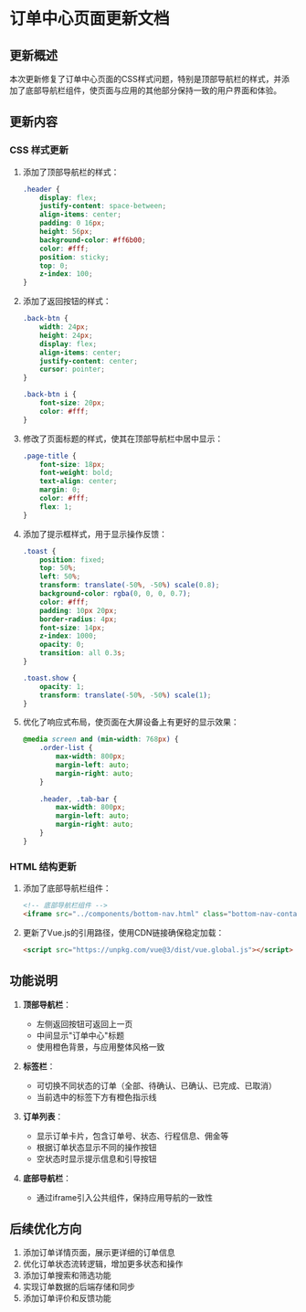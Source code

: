# 订单中心页面更新文档

## 更新概述

本次更新修复了订单中心页面的CSS样式问题，特别是顶部导航栏的样式，并添加了底部导航栏组件，使页面与应用的其他部分保持一致的用户界面和体验。

## 更新内容

### CSS 样式更新

1. 添加了顶部导航栏的样式：
   ```css
   .header {
       display: flex;
       justify-content: space-between;
       align-items: center;
       padding: 0 16px;
       height: 56px;
       background-color: #ff6b00;
       color: #fff;
       position: sticky;
       top: 0;
       z-index: 100;
   }
   ```

2. 添加了返回按钮的样式：
   ```css
   .back-btn {
       width: 24px;
       height: 24px;
       display: flex;
       align-items: center;
       justify-content: center;
       cursor: pointer;
   }

   .back-btn i {
       font-size: 20px;
       color: #fff;
   }
   ```

3. 修改了页面标题的样式，使其在顶部导航栏中居中显示：
   ```css
   .page-title {
       font-size: 18px;
       font-weight: bold;
       text-align: center;
       margin: 0;
       color: #fff;
       flex: 1;
   }
   ```

4. 添加了提示框样式，用于显示操作反馈：
   ```css
   .toast {
       position: fixed;
       top: 50%;
       left: 50%;
       transform: translate(-50%, -50%) scale(0.8);
       background-color: rgba(0, 0, 0, 0.7);
       color: #fff;
       padding: 10px 20px;
       border-radius: 4px;
       font-size: 14px;
       z-index: 1000;
       opacity: 0;
       transition: all 0.3s;
   }

   .toast.show {
       opacity: 1;
       transform: translate(-50%, -50%) scale(1);
   }
   ```

5. 优化了响应式布局，使页面在大屏设备上有更好的显示效果：
   ```css
   @media screen and (min-width: 768px) {
       .order-list {
           max-width: 800px;
           margin-left: auto;
           margin-right: auto;
       }
       
       .header, .tab-bar {
           max-width: 800px;
           margin-left: auto;
           margin-right: auto;
       }
   }
   ```

### HTML 结构更新

1. 添加了底部导航栏组件：
   ```html
   <!-- 底部导航栏组件 -->
   <iframe src="../components/bottom-nav.html" class="bottom-nav-container" frameborder="0"></iframe>
   ```

2. 更新了Vue.js的引用路径，使用CDN链接确保稳定加载：
   ```html
   <script src="https://unpkg.com/vue@3/dist/vue.global.js"></script>
   ```

## 功能说明

1. **顶部导航栏**：
   - 左侧返回按钮可返回上一页
   - 中间显示"订单中心"标题
   - 使用橙色背景，与应用整体风格一致

2. **标签栏**：
   - 可切换不同状态的订单（全部、待确认、已确认、已完成、已取消）
   - 当前选中的标签下方有橙色指示线

3. **订单列表**：
   - 显示订单卡片，包含订单号、状态、行程信息、佣金等
   - 根据订单状态显示不同的操作按钮
   - 空状态时显示提示信息和引导按钮

4. **底部导航栏**：
   - 通过iframe引入公共组件，保持应用导航的一致性

## 后续优化方向

1. 添加订单详情页面，展示更详细的订单信息
2. 优化订单状态流转逻辑，增加更多状态和操作
3. 添加订单搜索和筛选功能
4. 实现订单数据的后端存储和同步
5. 添加订单评价和反馈功能 